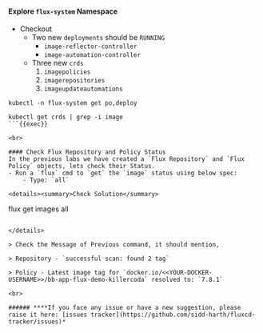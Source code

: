 #### Explore `flux-system` Namespace
- Checkout
    - Two new `deployments` should be `RUNNING`
        - `image-reflector-controller`
        - `image-automation-controller`
    - Three new `crds`
        1. `imagepolicies`
        2. `imagerepositories`
        3. `imageupdateautomations`

```
kubectl -n flux-system get po,deploy

kubectl get crds | grep -i image
```{{exec}}

<br>

#### Check Flux Repository and Policy Status
In the previous labs we have created a `Flux Repository` and `Flux Policy` objects, lets check their Status.
- Run a `flux` cmd to `get` the `image` status using below spec:
    - Type: `all`

<details><summary>Check Solution</summary>

```
flux get images all
```{{exec}}

</details>

> Check the Message of Previous command, it should mention, 

> Repository - `successful scan: found 2 tag`

> Policy - Latest image tag for `docker.io/<<YOUR-DOCKER-USERNAME>>/bb-app-flux-demo-killercoda` resolved to: `7.8.1`

<br>

###### ****If you face any issue or have a new suggestion, please raise it here: [issues tracker](https://github.com/sidd-harth/fluxcd-tracker/issues)*